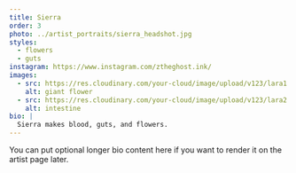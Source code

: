 ```yaml
---
title: Sierra
order: 3
photo: ../artist_portraits/sierra_headshot.jpg
styles:
  - flowers
  - guts
instagram: https://www.instagram.com/ztheghost.ink/
images:
  - src: https://res.cloudinary.com/your-cloud/image/upload/v123/lara1.jpg
    alt: giant flower
  - src: https://res.cloudinary.com/your-cloud/image/upload/v123/lara2.jpg
    alt: intestine
bio: |
  Sierra makes blood, guts, and flowers.
---
```


You can put optional longer bio content here if you want to render it on the artist page later.
